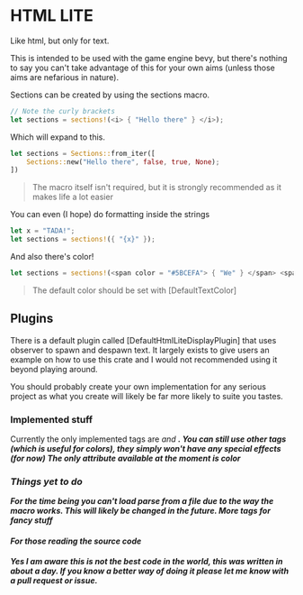 # HTML LITE
Like html, but only for text.

This is intended to be used with the game engine bevy, but there's nothing to say you can't take advantage of this for your own aims (unless those aims are nefarious in nature).

Sections can be created by using the sections macro.

```rust
// Note the curly brackets
let sections = sections!(<i> { "Hello there" } </i>);
```

Which will expand to this.
```rust
let sections = Sections::from_iter([
    Sections::new("Hello there", false, true, None);
])
```

> The macro itself isn't required, but it is strongly recommended as it makes life a lot easier

You can even (I hope) do formatting inside the strings
```rust
let x = "TADA!";
let sections = sections!({ "{x}" });
```

And also there's color!
```rust
let sections = sections!(<span color = "#5BCEFA"> { "We" } </span> <span color = "#F5A9B8"> { "now" } </span> { "have" } <span color = "#F5A9B8"> { "Color" } </span> <span color = "#5BCEFA"> { "!" } </span>)
```

> The default color should be set with [DefaultTextColor]

## Plugins
There is a default plugin called [DefaultHtmlLiteDisplayPlugin] that uses observer to spawn and despawn text. It largely exists to give users an example on how to use this crate and I would not recommended using it beyond playing around.

You should probably create your own implementation for any serious project as what you create will likely be far more likely to suite you tastes.


### Implemented stuff 
Currently the only implemented tags are <i> and <b>. You can still use other tags (which is useful for colors), they simply won't have any special effects (for now)
The only attribute available at the moment is color

### Things yet to do
For the time being you can't load parse from a file due to the way the macro works. This will likely be changed in the future.
More tags for fancy stuff

#### For those reading the source code
Yes I am aware this is not the best code in the world, this was written in about a day. If you know a better way of doing it please let me know with a pull request or issue.
